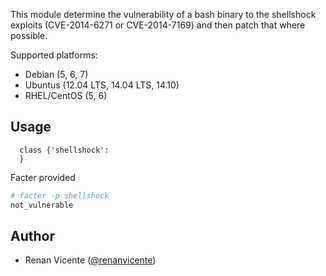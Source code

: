 This module determine the vulnerability of a bash binary to the shellshock exploits (CVE-2014-6271 or CVE-2014-7169) and then patch that where possible.

Supported platforms:

* Debian (5, 6, 7)
* Ubuntus (12.04 LTS, 14.04 LTS, 14.10)
* RHEL/CentOS (5, 6)

Usage
------

```puppet
  class {'shellshock':
  }
```

Facter provided

```bash
# facter -p shellshock
not_vulnerable
```

Author
------

* Renan Vicente ([@renanvicente](https://github.com/renanvicente/))
